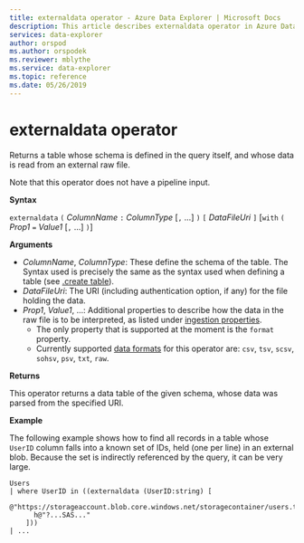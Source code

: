 ```yaml
---
title: externaldata operator - Azure Data Explorer | Microsoft Docs
description: This article describes externaldata operator in Azure Data Explorer.
services: data-explorer
author: orspod
ms.author: orspodek
ms.reviewer: mblythe
ms.service: data-explorer
ms.topic: reference
ms.date: 05/26/2019
---
```

# externaldata operator

Returns a table whose schema is defined in the query itself, and whose data is read from an external raw file.

Note that this operator does not have a pipeline input.

**Syntax**

`externaldata` `(` *ColumnName* `:` *ColumnType* [`,` ...] `)` `[` *DataFileUri* `]` [`with` `(` *Prop1* `=` *Value1* [`,` ...] `)`]

**Arguments**

* *ColumnName*, *ColumnType*: These define the schema of the table. The Syntax
  used is precisely the same as the syntax used when defining a table
  (see [.create table](../management/tables.md#create-table)).
* *DataFileUri*: The URI (including authentication option, if any) for the file
  holding the data.
* *Prop1*, *Value1*, ...: Additional properties to describe how the data in the raw file
  is to be interpreted, as listed under [ingestion properties](../management/data-ingestion/index.md).
    * The only property that is supported at the moment is the `format` property.
    * Currently supported [data formats](../management/data-ingestion/index.md#supported-data-formats)
    for this operator are: `csv`, `tsv`, `scsv`, `sohsv`, `psv`, `txt`, `raw`.

**Returns**

This operator returns a data table of the given schema, whose data was parsed
from the specified URI.

**Example**

The following example shows how to find all records in a table whose
`UserID` column falls into a known set of IDs, held (one per line)
in an external blob. Because the set is indirectly referenced by the
query, it can be very large.

```kusto
Users
| where UserID in ((externaldata (UserID:string) [
    @"https://storageaccount.blob.core.windows.net/storagecontainer/users.txt"
      h@"?...SAS..."
    ]))
| ...
```